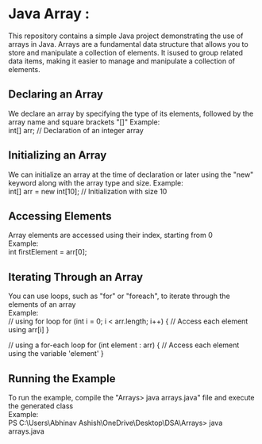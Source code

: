 # Java Array :

This repository contains a simple Java project demonstrating the use of arrays in Java. 
Arrays are a fundamental data structure that allows you to store and manipulate a collection of elements. It isused to group related data items, making it easier to manage and manipulate a collection of elements.

## Declaring an Array
We declare an array by specifying the type of its elements, followed by the array name and square brackets "[]"
Example: <br>
int[] arr; // Declaration of an integer array

## Initializing an Array
We can initialize an array at the time of declaration or later using the "new" keyword along with the array type and size.
Example:<br>
int[] arr = new int[10]; // Initialization with size 10

## Accessing Elements
Array elements are accessed using their index, starting from 0<br>
Example:<br>
int firstElement = arr[0];

## Iterating Through an Array
You can use loops, such as "for" or "foreach", to iterate through the elements of an array<br>
Example:<br>
    // using for loop
for (int i = 0; i < arr.length; i++) {
    // Access each element using arr[i]
}

// using a for-each loop
for (int element : arr) {
    // Access each element using the variable 'element'
}

## Running the Example
To run the example, compile the "Arrays> java arrays.java" file and execute the generated class<br>
Example:<br>
PS C:\Users\Abhinav Ashish\OneDrive\Desktop\DSA\Arrays> java arrays.java




